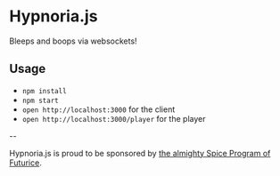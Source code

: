 # Hypnoria.js

Bleeps and boops via websockets!

## Usage

- `npm install`
- `npm start`
- `open http://localhost:3000` for the client
- `open http://localhost:3000/player` for the player

--

Hypnoria.js is proud to be sponsored by [the almighty Spice Program of Futurice](http://spiceprogram.org).
